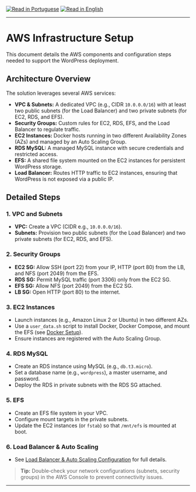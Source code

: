[![Read in Portuguese](https://img.shields.io/badge/%F0%9F%87%A7%F0%9F%87%B7%20Portugu%C3%AAs-gray.svg)](aws_infrastructure.pt-BR.md)
[![Read in English](https://img.shields.io/badge/%F0%9F%87%BA%F0%9F%87%B8%20English-F0FFFF.svg)](aws_infrastructure.md)

---

# AWS Infrastructure Setup

This document details the AWS components and configuration steps needed to support the WordPress deployment.

## Architecture Overview
The solution leverages several AWS services:
- **VPC & Subnets:** A dedicated VPC (e.g., CIDR `10.0.0.0/16`) with at least two public subnets (for the Load Balancer) and two private subnets (for EC2, RDS, and EFS).
- **Security Groups:** Custom rules for EC2, RDS, EFS, and the Load Balancer to regulate traffic.
- **EC2 Instances:** Docker hosts running in two different Availability Zones (AZs) and managed by an Auto Scaling Group.
- **RDS MySQL:** A managed MySQL instance with secure credentials and restricted access.
- **EFS:** A shared file system mounted on the EC2 instances for persistent WordPress storage.
- **Load Balancer:** Routes HTTP traffic to EC2 instances, ensuring that WordPress is not exposed via a public IP.

## Detailed Steps

### 1. VPC and Subnets
- **VPC:** Create a VPC (CIDR e.g., `10.0.0.0/16`).
- **Subnets:** Provision two public subnets (for the Load Balancer) and two private subnets (for EC2, RDS, and EFS).

### 2. Security Groups
- **EC2 SG:** Allow SSH (port 22) from your IP, HTTP (port 80) from the LB, and NFS (port 2049) from the EFS.
- **RDS SG:** Permit MySQL traffic (port 3306) only from the EC2 SG.
- **EFS SG:** Allow NFS (port 2049) from the EC2 SG.
- **LB SG:** Open HTTP (port 80) to the internet.

### 3. EC2 Instances
- Launch instances (e.g., Amazon Linux 2 or Ubuntu) in two different AZs.
- Use a `user_data.sh` script to install Docker, Docker Compose, and mount the EFS (see [Docker Setup](../docker_setup/docker_setup.md)).
- Ensure instances are registered with the Auto Scaling Group.

### 4. RDS MySQL
- Create an RDS instance using MySQL (e.g., `db.t3.micro`).
- Set a database name (e.g., `wordpress`), a master username, and password.
- Deploy the RDS in private subnets with the RDS SG attached.

### 5. EFS
- Create an EFS file system in your VPC.
- Configure mount targets in the private subnets.
- Update the EC2 instances (or `fstab`) so that `/mnt/efs` is mounted at boot.

### 6. Load Balancer & Auto Scaling
- See [Load Balancer & Auto Scaling Configuration](../lb_autoscaling/lb_autoscaling.md) for full details.

> **Tip:** Double‑check your network configurations (subnets, security groups) in the AWS Console to prevent connectivity issues.

---
